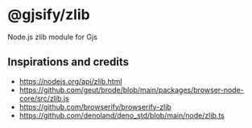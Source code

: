 # @gjsify/zlib

Node.js zlib module for Gjs
## Inspirations and credits
- https://nodejs.org/api/zlib.html
- https://github.com/geut/brode/blob/main/packages/browser-node-core/src/zlib.js
- https://github.com/browserify/browserify-zlib
- https://github.com/denoland/deno_std/blob/main/node/zlib.ts